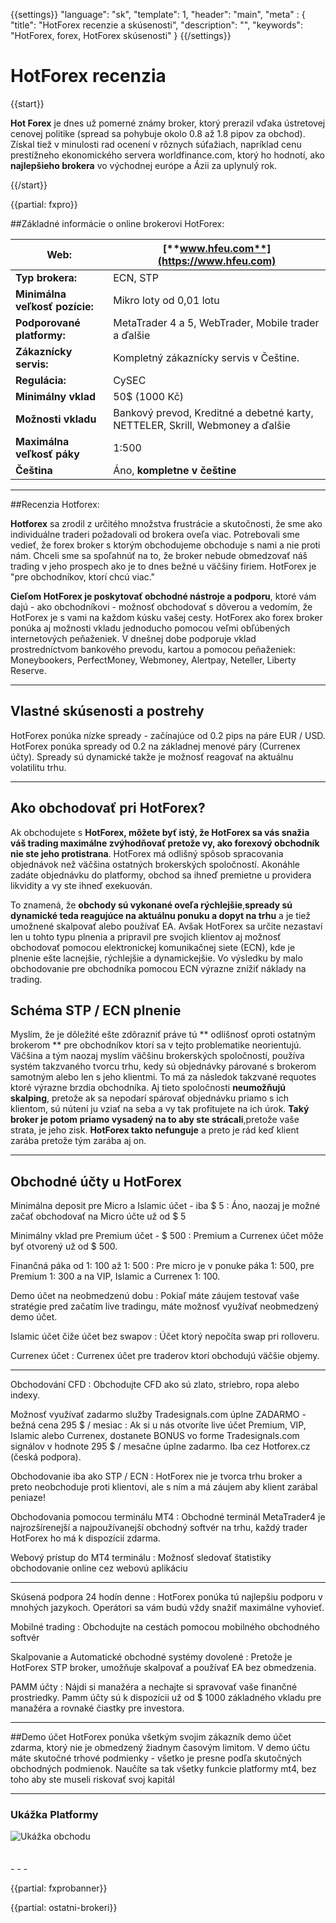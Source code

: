 {{settings}}
  "language": "sk",
  "template": 1,
  "header": "main",
  "meta" : {
    "title": "HotForex recenzie a skúsenosti",
    "description": "",
    "keywords": "HotForex, forex, HotForex skúsenosti"
  }
{{/settings}}
<div itemprop="review" itemscope itemtype="http://schema.org/Review">

<span itemprop="reviewRating" itemscope itemtype="http://schema.org/Rating">
  <meta itemprop="worstRating" content="1"/>
  <meta itemprop="ratingValue" content="80"/>
  <meta itemprop="bestRating" content="100"/>
</span>
<meta itemprop="itemreviewed" content="Hotforex.com">
<meta itemprop="author" content="ForexSrovnávač.cz">

<div class="row">
<div class="col-md-9" role="main" markdown="1">

# HotForex recenzia

{{start}}

**Hot Forex**  je dnes už pomerné známy broker, ktorý prerazil vďaka ústretovej cenovej politike (spread sa pohybuje okolo 0.8 až 1.8 pipov za obchod). Získal tiež v minulosti rad ocenení v rôznych súťažiach, napríklad cenu prestížneho ekonomického servera worldfinance.com, ktorý ho hodnotí, ako **najlepšieho brokera** vo východnej európe a Ázii za uplynulý rok. 


{{/start}}

{{partial: fxpro}}

##Základné informácie o online brokerovi HotForex:

| Web:     | [**www.hfeu.com**](https://www.hfeu.com) |
| ---------------- | ------------- |
| **Typ brokera:**   | ECN, STP  |
| **Minimálna veľkosť pozície:** | Mikro loty od 0,01 lotu|
| **Podporované platformy:**  | MetaTrader 4 a 5, WebTrader, Mobile trader a ďalšie|
| **Zákaznícky servis:**  | Kompletný zákaznícky servis v Češtine.|
| **Regulácia:**  | CySEC |
| **Minimálny vklad**  | 50$ (1000 Kč) |
| **Možnosti vkladu**  | Bankový prevod, Kreditné a debetné karty, NETTELER, Skrill, Webmoney a ďalšie |
| **Maximálna veľkosť páky**  | 1:500 |
| **Čeština**  | Áno, **kompletne v češtine** |



- - -

##Recenzia Hotforex:

**Hotforex** sa zrodil z určitého množstva frustrácie a skutočnosti, že sme ako individuálne traderi
požadovali od brokera oveľa viac. Potrebovali sme vedieť, že forex broker s ktorým obchodujeme obchoduje s nami a nie proti nám. Chceli sme sa spoľahnúť na to, že broker nebude obmedzovať náš trading v jeho prospech ako je to dnes bežné u väčšiny firiem. HotForex je "pre obchodníkov, ktorí chcú viac." 

**Cieľom HotForex je poskytovať obchodné nástroje a podporu**, ktoré vám dajú - ako obchodníkovi -
možnosť obchodovať s dôverou a vedomím, že HotForex je s vami na každom kúsku vašej cesty.
HotForex ako forex broker ponúka aj možnosti vkladu jednoducho pomocou veľmi obľúbených internetových peňaženiek. V dnešnej dobe podporuje vklad prostredníctvom bankového prevodu, kartou a pomocou peňaženiek: Moneybookers, PerfectMoney, Webmoney, Alertpay, Neteller, Liberty Reserve.

- - -

## Vlastné skúsenosti a postrehy

HotForex ponúka nízke spready - začínajúce od 0.2 pips na páre EUR / USD. HotForex ponúka spready od 0.2 na základnej menové páry (Currenex účty). Spready sú dynamické takže je možnosť reagovať na aktuálnu volatilitu trhu.

- - -
## Ako obchodovať pri HotForex?

Ak obchodujete s **HotForex, môžete byť istý, že HotForex sa vás snažia váš trading
maximálne zvýhodňovať pretože vy, ako forexový obchodník nie ste jeho protistrana**.
HotForex má odlišný spôsob spracovania objednávok než väčšina ostatných brokerských
spoločností. Akonáhle zadáte objednávku do platformy, obchod sa ihneď premietne u providera
likvidity a vy ste ihneď exekuován.

To znamená, že **obchody sú vykonané oveľa rýchlejšie**,**spready sú dynamické teda reagujúce na aktuálnu ponuku a dopyt na trhu** a je tiež umožnené skalpovať alebo používať EA.
Avšak HotForex sa určite nezastaví len u tohto typu plnenia a pripravil pre svojich klientov aj možnosť obchodovať pomocou elektronickej komunikačnej siete (ECN), kde je plnenie ešte lacnejšie, rýchlejšie a dynamickejšie. Vo výsledku by malo obchodovanie pre obchodníka pomocou ECN výrazne znížiť náklady na trading.

## Schéma STP / ECN plnenie

Myslím, že je dôležité ešte zdôrazniť práve tú ** odlišnosť oproti ostatným brokerom ** pre obchodníkov ktorí sa v tejto problematike neorientujú.
Väčšina a tým naozaj myslím väčšinu brokerských spoločností, používa systém takzvaného tvorcu trhu, kedy sú objednávky párované s brokerom samotným alebo len s jeho klientmi. To má za následok takzvané requotes ktoré výrazne brzdia obchodníka.
Aj tieto spoločnosti **neumožňujú skalping**, pretože ak sa nepodarí spárovať objednávku priamo s ich klientom, sú nútení ju vziať na seba a vy tak profitujete na ich úrok.
**Taký broker je potom priamo vysadený na to aby ste strácali**,pretože vaše strata, je jeho zisk.
**HotForex takto nefunguje** a preto je rád keď klient zarába pretože tým zarába aj on.

- - -
## Obchodné účty u HotForex
Minimálna deposit pre Micro a Islamic účet - iba $ 5
: Áno, naozaj je možné začať obchodovať na Micro účte už od $ 5



Minimálny vklad pre Premium účet - $ 500
: Premium a Currenex účet môže byť otvorený už od $ 500.



Finančná páka od 1: 100 až 1: 500
: Pre micro je v ponuke páka 1: 500, pre Premium 1: 300 a na VIP, Islamic a Currenex 1: 100.



Demo účet na neobmedzenú dobu
: Pokiaľ máte záujem testovať vaše stratégie pred začatím live tradingu,
máte možnosť využívať neobmedzený demo účet.


Islamic účet čiže účet bez swapov
: Účet ktorý nepočíta swap pri rolloveru.



Currenex účet
: Currenex účet pre traderov ktorí obchodujú väčšie objemy.

- - -

Obchodování CFD
: Obchodujte CFD ako sú zlato, striebro, ropa alebo indexy.



Možnosť využívať zadarmo služby Tradesignals.com úplne ZADARMO - bežná cena 295 $ / mesiac
: Ak si u nás otvoríte live účet Premium, VIP, Islamic alebo Currenex, dostanete BONUS vo forme
Tradesignals.com signálov v hodnote 295 $ / mesačne úplne zadarmo. Iba cez Hotforex.cz (česká podpora).



Obchodovanie iba ako STP / ECN
: HotForex nie je tvorca trhu broker a preto neobchoduje proti klientovi, ale s ním a má
záujem aby klient zarábal peniaze!



Obchodovania pomocou terminálu MT4 
: Obchodné terminál MetaTrader4 je najrozšírenejší a najpoužívanejší obchodný softvér na trhu,
každý trader HotForex ho má k dispozícií zdarma.



Webový prístup do MT4 terminálu
: Možnosť sledovať štatistiky obchodovanie online cez webovú aplikáciu

- - -

Skúsená podpora 24 hodín denne 
: HotForex ponúka tú najlepšiu podporu v mnohých jazykoch. Operátori sa vám budú vždy snažiť
maximálne vyhovieť.


Mobilné trading
: Obchodujte na cestách pomocou mobilného obchodného softvér



Skalpovanie a Automatické obchodné systémy dovolené
: Pretože je HotForex STP broker, umožňuje skalpovať a používať EA bez obmedzenia.



PAMM účty
: Nájdi si manažéra a nechajte si spravovať vaše finančné prostriedky. Pamm účty sú k dispozícii už od $ 1000 základného vkladu pre manažéra a rovnaké čiastky pre investora.

- - -
##Demo účet
HotForex ponúka všetkým svojim zákazník demo účet zdarma, ktorý nie je obmedzený žiadnym časovým limitom. V demo účtu máte skutočné trhové podmienky - všetko je presne podľa skutočných obchodných podmienok. Naučíte sa tak všetky funkcie platformy mt4, bez toho aby ste museli riskovať svoj kapitál


- - -
### Ukážka Platformy

![Ukážka obchodu](http://s28.postimg.org/s8v449xdp/sta_en_soubor.jpg)


</div>
<div class="col-md-3" markdown="1">
<div class="well" markdown="1" style="margin-top: 2.5em">

</div>
<div class="container-fluid" markdown="1">

</div>
<div class="container-fluid" markdown="1">
- - -

</div>

{{partial: fxprobanner}}

<div class="container-fluid" markdown="1">


</div>
</div>
</div>

{{partial: ostatni-brokeri}}

</div><!-- /itemreview -->